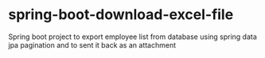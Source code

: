# spring-boot-download-excel-file
Spring boot project to export employee list  from database using spring data jpa pagination and to sent it back as an attachment
